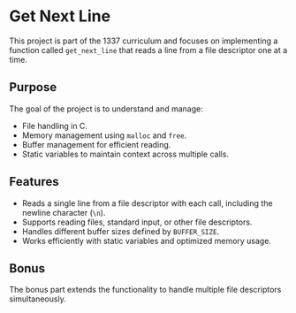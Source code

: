 # Get Next Line  

This project is part of the 1337 curriculum and focuses on implementing a function called `get_next_line` that reads a line from a file descriptor one at a time.  

## Purpose  
The goal of the project is to understand and manage:  
- File handling in C.  
- Memory management using `malloc` and `free`.  
- Buffer management for efficient reading.  
- Static variables to maintain context across multiple calls.  

## Features  
- Reads a single line from a file descriptor with each call, including the newline character (`\n`).  
- Supports reading files, standard input, or other file descriptors.  
- Handles different buffer sizes defined by `BUFFER_SIZE`.  
- Works efficiently with static variables and optimized memory usage. 

## Bonus
The bonus part extends the functionality to handle multiple file descriptors simultaneously.
